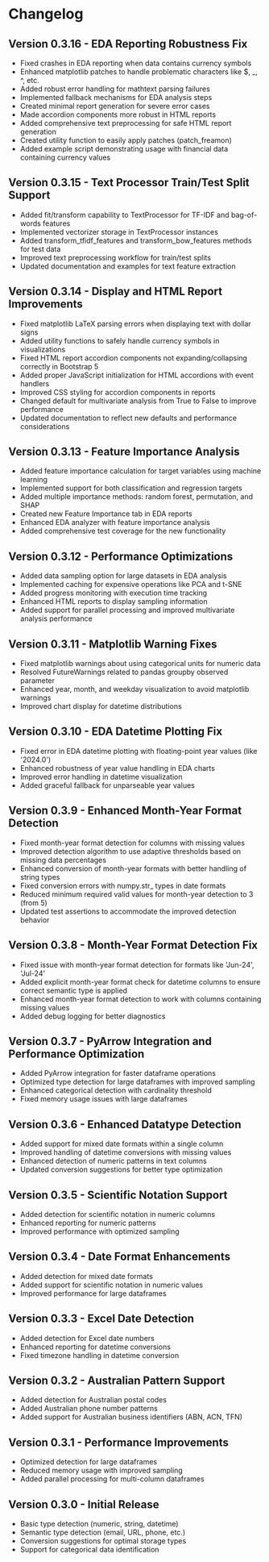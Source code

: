 # Changelog

## Version 0.3.16 - EDA Reporting Robustness Fix
- Fixed crashes in EDA reporting when data contains currency symbols
- Enhanced matplotlib patches to handle problematic characters like $, _, ^, etc.
- Added robust error handling for mathtext parsing failures
- Implemented fallback mechanisms for EDA analysis steps
- Created minimal report generation for severe error cases
- Made accordion components more robust in HTML reports
- Added comprehensive text preprocessing for safe HTML report generation
- Created utility function to easily apply patches (patch_freamon)
- Added example script demonstrating usage with financial data containing currency values

## Version 0.3.15 - Text Processor Train/Test Split Support
- Added fit/transform capability to TextProcessor for TF-IDF and bag-of-words features
- Implemented vectorizer storage in TextProcessor instances
- Added transform_tfidf_features and transform_bow_features methods for test data
- Improved text preprocessing workflow for train/test splits
- Updated documentation and examples for text feature extraction

## Version 0.3.14 - Display and HTML Report Improvements
- Fixed matplotlib LaTeX parsing errors when displaying text with dollar signs
- Added utility functions to safely handle currency symbols in visualizations
- Fixed HTML report accordion components not expanding/collapsing correctly in Bootstrap 5
- Added proper JavaScript initialization for HTML accordions with event handlers
- Improved CSS styling for accordion components in reports
- Changed default for multivariate analysis from True to False to improve performance
- Updated documentation to reflect new defaults and performance considerations

## Version 0.3.13 - Feature Importance Analysis
- Added feature importance calculation for target variables using machine learning
- Implemented support for both classification and regression targets
- Added multiple importance methods: random forest, permutation, and SHAP
- Created new Feature Importance tab in EDA reports
- Enhanced EDA analyzer with feature importance analysis
- Added comprehensive test coverage for the new functionality

## Version 0.3.12 - Performance Optimizations
- Added data sampling option for large datasets in EDA analysis
- Implemented caching for expensive operations like PCA and t-SNE
- Added progress monitoring with execution time tracking
- Enhanced HTML reports to display sampling information
- Added support for parallel processing and improved multivariate analysis performance

## Version 0.3.11 - Matplotlib Warning Fixes
- Fixed matplotlib warnings about using categorical units for numeric data
- Resolved FutureWarnings related to pandas groupby observed parameter
- Enhanced year, month, and weekday visualization to avoid matplotlib warnings
- Improved chart display for datetime distributions

## Version 0.3.10 - EDA Datetime Plotting Fix
- Fixed error in EDA datetime plotting with floating-point year values (like '2024.0')
- Enhanced robustness of year value handling in EDA charts
- Improved error handling in datetime visualization
- Added graceful fallback for unparseable year values

## Version 0.3.9 - Enhanced Month-Year Format Detection
- Fixed month-year format detection for columns with missing values
- Improved detection algorithm to use adaptive thresholds based on missing data percentages
- Enhanced conversion of month-year formats with better handling of string types
- Fixed conversion errors with numpy.str_ types in date formats 
- Reduced minimum required valid values for month-year detection to 3 (from 5)
- Updated test assertions to accommodate the improved detection behavior

## Version 0.3.8 - Month-Year Format Detection Fix
- Fixed issue with month-year format detection for formats like 'Jun-24', 'Jul-24'
- Added explicit month-year format check for datetime columns to ensure correct semantic type is applied
- Enhanced month-year format detection to work with columns containing missing values
- Added debug logging for better diagnostics

## Version 0.3.7 - PyArrow Integration and Performance Optimization
- Added PyArrow integration for faster dataframe operations
- Optimized type detection for large dataframes with improved sampling
- Enhanced categorical detection with cardinality threshold
- Fixed memory usage issues with large dataframes

## Version 0.3.6 - Enhanced Datatype Detection
- Added support for mixed date formats within a single column
- Improved handling of datetime conversions with missing values
- Enhanced detection of numeric patterns in text columns
- Updated conversion suggestions for better type optimization

## Version 0.3.5 - Scientific Notation Support
- Added detection for scientific notation in numeric columns
- Enhanced reporting for numeric patterns
- Improved performance with optimized sampling

## Version 0.3.4 - Date Format Enhancements
- Added detection for mixed date formats
- Added support for scientific notation in numeric values
- Improved performance for large dataframes

## Version 0.3.3 - Excel Date Detection
- Added detection for Excel date numbers
- Enhanced reporting for datetime conversions
- Fixed timezone handling in datetime conversion

## Version 0.3.2 - Australian Pattern Support
- Added detection for Australian postal codes
- Added Australian phone number patterns
- Added support for Australian business identifiers (ABN, ACN, TFN)

## Version 0.3.1 - Performance Improvements
- Optimized detection for large dataframes
- Reduced memory usage with improved sampling
- Added parallel processing for multi-column dataframes

## Version 0.3.0 - Initial Release
- Basic type detection (numeric, string, datetime)
- Semantic type detection (email, URL, phone, etc.)
- Conversion suggestions for optimal storage types
- Support for categorical data identification